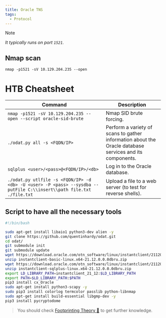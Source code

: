 ```yaml
---
title: Oracle TNS
tags:
  - Protocol
---
```

>[!Note]
>*It typically runs on port `1521`.*


## Nmap scan

```shell
nmap -p1521 -sV 10.129.204.235 --open
```

# HTB Cheatsheet

| **Command**                                                                                                          | **Description**                                                                                         |
| -------------------------------------------------------------------------------------------------------------------- | ------------------------------------------------------------------------------------------------------- |
| `nmap -p1521 -sV 10.129.204.235 --open --script oracle-sid-brute`                                                    | Nmap SID brute forcing.                                                                                 |
| `./odat.py all -s <FQDN/IP>`                                                                                         | Perform a variety of scans to gather information about the Oracle database services and its components. |
| `sqlplus <user>/<pass>@<FQDN/IP>/<db>`                                                                               | Log in to the Oracle database.                                                                          |
| `./odat.py utlfile -s <FQDN/IP> -d <db> -U <user> -P <pass> --sysdba --putFile C:\\insert\\path file.txt ./file.txt` | Upload a file to a web server (to test for reverse shells).                                             |

## Script to have all the necessary tools

```bash
#!/bin/bash

sudo apt-get install libaio1 python3-dev alien -y
git clone https://github.com/quentinhardy/odat.git
cd odat/
git submodule init
git submodule update
wget https://download.oracle.com/otn_software/linux/instantclient/2112000/instantclient-basic-linux.x64-21.12.0.0.0dbru.zip
unzip instantclient-basic-linux.x64-21.12.0.0.0dbru.zip
wget https://download.oracle.com/otn_software/linux/instantclient/2112000/instantclient-sqlplus-linux.x64-21.12.0.0.0dbru.zip
unzip instantclient-sqlplus-linux.x64-21.12.0.0.0dbru.zip
export LD_LIBRARY_PATH=instantclient_21_12:$LD_LIBRARY_PATH
export PATH=$LD_LIBRARY_PATH:$PATH
pip3 install cx_Oracle
sudo apt-get install python3-scapy -y
sudo pip3 install colorlog termcolor passlib python-libnmap
sudo apt-get install build-essential libgmp-dev -y
pip3 install pycryptodome
```

> You should check [Footprinting Theory 🌚](/notes/Info/HTB%20Academy/footprinting_theory.md) to get further knowledge.
